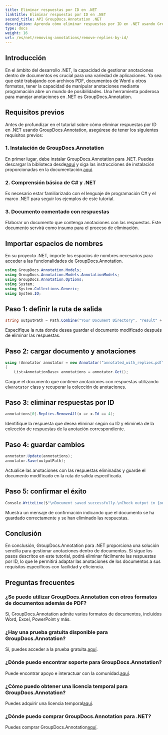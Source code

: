 ```yaml
---
title: Eliminar respuestas por ID en .NET
linktitle: Eliminar respuestas por ID en .NET
second_title: API GroupDocs.Annotation .NET
description: Aprenda cómo eliminar respuestas por ID en .NET usando GroupDocs.Annotation. Siga nuestro tutorial paso a paso para una gestión eficiente de las anotaciones de documentos.
type: docs
weight: 16
url: /es/net/removing-annotations/remove-replies-by-id/
---
```

## Introducción
En el ámbito del desarrollo .NET, la capacidad de gestionar anotaciones dentro de documentos es crucial para una variedad de aplicaciones. Ya sea que esté trabajando con archivos PDF, documentos de Word u otros formatos, tener la capacidad de manipular anotaciones mediante programación abre un mundo de posibilidades. Una herramienta poderosa para manejar anotaciones en .NET es GroupDocs.Annotation.
## Requisitos previos
Antes de profundizar en el tutorial sobre cómo eliminar respuestas por ID en .NET usando GroupDocs.Annotation, asegúrese de tener los siguientes requisitos previos:
### 1. Instalación de GroupDocs.Annotation
 En primer lugar, debe instalar GroupDocs.Annotation para .NET. Puedes descargar la biblioteca desde[aquí](https://releases.groupdocs.com/annotation/net/) y siga las instrucciones de instalación proporcionadas en la documentación.[aquí](https://reference.groupdocs.com/annotation/net/).
### 2. Comprensión básica de C# y .NET
Es necesario estar familiarizado con el lenguaje de programación C# y el marco .NET para seguir los ejemplos de este tutorial.
### 3. Documento comentado con respuestas
Elaborar un documento que contenga anotaciones con las respuestas. Este documento servirá como insumo para el proceso de eliminación.

## Importar espacios de nombres
En su proyecto .NET, importe los espacios de nombres necesarios para acceder a las funcionalidades de GroupDocs.Annotation.
```csharp
using GroupDocs.Annotation.Models;
using GroupDocs.Annotation.Models.AnnotationModels;
using GroupDocs.Annotation.Options;
using System;
using System.Collections.Generic;
using System.IO;
```
## Paso 1: definir la ruta de salida
```csharp
string outputPath = Path.Combine("Your Document Directory", "result" + Path.GetExtension("input.pdf"));
```
Especifique la ruta donde desea guardar el documento modificado después de eliminar las respuestas.
## Paso 2: cargar documento y anotaciones
```csharp
using (Annotator annotator = new Annotator("annotated_with_replies.pdf"))
{
    List<AnnotationBase> annotations = annotator.Get();
```
 Cargue el documento que contiene anotaciones con respuestas utilizando el`Annotator` class y recuperar la colección de anotaciones.
## Paso 3: eliminar respuestas por ID
```csharp
annotations[0].Replies.RemoveAll(x => x.Id == 4);
```
Identifique la respuesta que desea eliminar según su ID y elimínela de la colección de respuestas de la anotación correspondiente.
## Paso 4: guardar cambios
```csharp
annotator.Update(annotations);
annotator.Save(outputPath);
```
Actualice las anotaciones con las respuestas eliminadas y guarde el documento modificado en la ruta de salida especificada.
## Paso 5: confirmar el éxito
```csharp
Console.WriteLine($"\nDocument saved successfully.\nCheck output in {outputPath}.");
```
Muestra un mensaje de confirmación indicando que el documento se ha guardado correctamente y se han eliminado las respuestas.

## Conclusión
En conclusión, GroupDocs.Annotation para .NET proporciona una solución sencilla para gestionar anotaciones dentro de documentos. Si sigue los pasos descritos en este tutorial, podrá eliminar fácilmente las respuestas por ID, lo que le permitirá adaptar las anotaciones de los documentos a sus requisitos específicos con facilidad y eficiencia.
## Preguntas frecuentes
### ¿Se puede utilizar GroupDocs.Annotation con otros formatos de documentos además de PDF?
Sí, GroupDocs.Annotation admite varios formatos de documentos, incluidos Word, Excel, PowerPoint y más.
### ¿Hay una prueba gratuita disponible para GroupDocs.Annotation?
 Sí, puedes acceder a la prueba gratuita.[aquí](https://releases.groupdocs.com/).
### ¿Dónde puedo encontrar soporte para GroupDocs.Annotation?
 Puede encontrar apoyo e interactuar con la comunidad.[aquí](https://forum.groupdocs.com/c/annotation/10).
### ¿Cómo puedo obtener una licencia temporal para GroupDocs.Annotation?
 Puedes adquirir una licencia temporal[aquí](https://purchase.groupdocs.com/temporary-license/).
### ¿Dónde puedo comprar GroupDocs.Annotation para .NET?
 Puedes comprar GroupDocs.Annotation[aquí](https://purchase.groupdocs.com/buy).